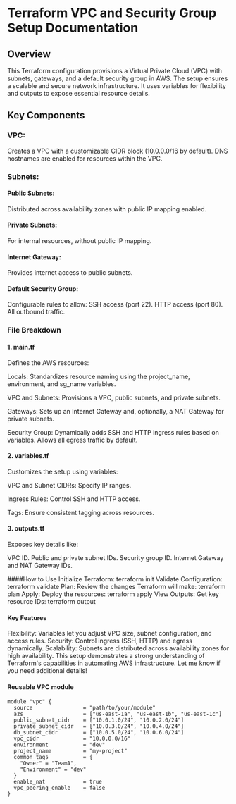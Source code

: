 # Terraform VPC and Security Group Setup Documentation

## Overview
This Terraform configuration provisions a Virtual Private Cloud (VPC) with subnets, gateways, and a default security group in AWS. The setup ensures a scalable and secure network infrastructure. It uses variables for flexibility and outputs to expose essential resource details.

## Key Components

### VPC:
Creates a VPC with a customizable CIDR block (10.0.0.0/16 by default).
DNS hostnames are enabled for resources within the VPC.

### Subnets:
#### Public Subnets:
Distributed across availability zones with public IP mapping enabled.

#### Private Subnets:
For internal resources, without public IP mapping.

#### Internet Gateway:
Provides internet access to public subnets.

#### Default Security Group:
Configurable rules to allow:
SSH access (port 22).
HTTP access (port 80).
All outbound traffic.

### File Breakdown

#### 1. main.tf
Defines the AWS resources:

Locals: Standardizes resource naming using the project_name, environment, and sg_name variables.

VPC and Subnets: Provisions a VPC, public subnets, and private subnets.

Gateways: Sets up an Internet Gateway and, optionally, a NAT Gateway for private subnets.

Security Group:
Dynamically adds SSH and HTTP ingress rules based on variables.
Allows all egress traffic by default.

#### 2. variables.tf
Customizes the setup using variables:

VPC and Subnet CIDRs: Specify IP ranges.

Ingress Rules: Control SSH and HTTP access.

Tags: Ensure consistent tagging across resources.

#### 3. outputs.tf
Exposes key details like:

VPC ID.
Public and private subnet IDs.
Security group ID.
Internet Gateway and NAT Gateway IDs.

####How to Use
Initialize Terraform: terraform init
Validate Configuration: terraform validate
Plan: Review the changes Terraform will make: terraform plan
Apply: Deploy the resources: terraform apply
View Outputs: Get key resource IDs: terraform output

#### Key Features
Flexibility: Variables let you adjust VPC size, subnet configuration, and access rules.
Security: Control ingress (SSH, HTTP) and egress dynamically.
Scalability: Subnets are distributed across availability zones for high availability.
This setup demonstrates a strong understanding of Terraform's capabilities in automating AWS infrastructure. Let me know if you need additional details!

#### Reusable VPC module

```hcl
module "vpc" {
  source                = "path/to/your/module"
  azs                   = ["us-east-1a", "us-east-1b", "us-east-1c"]
  public_subnet_cidr    = ["10.0.1.0/24", "10.0.2.0/24"]
  private_subnet_cidr   = ["10.0.3.0/24", "10.0.4.0/24"]
  db_subnet_cidr        = ["10.0.5.0/24", "10.0.6.0/24"]
  vpc_cidr              = "10.0.0.0/16"
  environment           = "dev"
  project_name          = "my-project"
  common_tags           = {
    "Owner" = "TeamA",
    "Environment" = "dev"
  }
  enable_nat            = true
  vpc_peering_enable    = false
}
```


